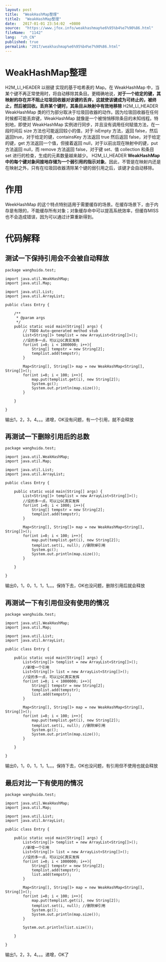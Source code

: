 ```yaml
---
layout: post
title:  "WeakHashMap整理"
title2:  "WeakHashMap整理"
date:   2017-01-01 23:54:02  +0800
source:  "https://www.jfox.info/weakhashmap%e6%95%b4%e7%90%86.html"
fileName:  "1142"
lang:  "zh_CN"
published: true
permalink: "2017/weakhashmap%e6%95%b4%e7%90%86.html"
---
```


# WeakHashMap整理 


H2M_LI_HEADER 以弱键 实现的基于哈希表的 Map。在 WeakHashMap 中，当某个键不再正常使用时，将自动移除其条目。更精确地说，**对于一个给定的键，其映射的存在并不阻止垃圾回收器对该键的丢弃，这就使该键成为可终止的，被终止，然后被回收。丢弃某个键时，其条目从映射中有效地移除**
H2M_LI_HEADER WeakHashMap 类的行为部分取决于垃圾回收器的动作。因为垃圾回收器在任何时候都可能丢弃键，WeakHashMap 就像是一个被悄悄移除条目的未知线程。特别地，即使对 WeakHashMap 实例进行同步，并且没有调用任何赋值方法，在一段时间后 size 方法也可能返回较小的值，对于 isEmpty 方法，返回 false，然后返回true，对于给定的键，containsKey 方法返回 true 然后返回 false，对于给定的键，get 方法返回一个值，但接着返回 null，对于以前出现在映射中的键，put 方法返回 null，而 remove 方法返回 false，对于键 set、值 collection 和条目 set 进行的检查，生成的元素数量越来越少。
H2M_LI_HEADER **WeakHashMap 中的每个键对象间接地存储为一个弱引用的指示对象**。因此，不管是在映射内还是在映射之外，只有在垃圾回收器清除某个键的弱引用之后，该键才会自动移除。

# 作用

WeekHashMap 的这个特点特别适用于需要缓存的场景。在缓存场景下，由于内存是有限的，不能缓存所有对象；对象缓存命中可以提高系统效率，但缓存MISS也不会造成错误，因为可以通过计算重新得到。

# 代码解释

## 测试一下保持引用会不会被自动释放

    package wanghuida.test;
    
    import java.util.WeakHashMap;
    import java.util.Map;
    
    import java.util.List;
    import java.util.ArrayList;
    
    public class Entry {
    
        /**
         * @param args
         */
        public static void main(String[] args) {
            // TODO Auto-generated method stub
            List<String[]> templist = new ArrayList<String[]>();  
            //设的多一点，可以让GC真实发挥
            for(int i=0; i < 1000000; i++){
                String[] tempstr = new String[2];
                templist.add(tempstr);
            }
    
            Map<String[], String[]> map = new WeakHashMap<String[], String[]>();
            for(int i=0; i < 100; i++){
                map.put(templist.get(i), new String[2]);
                System.gc();
                System.out.println(map.size());
            }
    
        }
    
    }

输出1，2，3，4。。。递增，OK没有问题，有一个引用，就不会释放

## 再测试一下删除引用后的总数

    package wanghuida.test;
    
    import java.util.WeakHashMap;
    import java.util.Map;
    
    import java.util.List;
    import java.util.ArrayList;
    
    public class Entry {
    
        public static void main(String[] args) {
            List<String[]> templist = new ArrayList<String[]>();  
            //设的多一点，可以让GC真实发挥
            for(int i=0; i < 1000; i++){
                String[] tempstr = new String[2];
                templist.add(tempstr);
            }
    
            Map<String[], String[]> map = new WeakHashMap<String[], String[]>();
            for(int i=0; i < 100; i++){
                map.put(templist.get(i), new String[2]);
                templist.set(i, null); //删除掉引用 
                System.gc();
                System.out.println(map.size());
            }
    
        }
    
    }

输出0，1，0，1，1，1。。。保持下去，OK也没问题，删除引用后就会释放

## 再测试一下有引用但没有使用的情况

    package wanghuida.test;
    
    import java.util.WeakHashMap;
    import java.util.Map;
    
    import java.util.List;
    import java.util.ArrayList;
    
    public class Entry {
    
        public static void main(String[] args) {
            List<String[]> templist = new ArrayList<String[]>();  
            //新增一个引用
            List<String[]> list = new ArrayList<String[]>();  
            //设的多一点，可以让GC真实发挥
            for(int i=0; i < 1000000; i++){
                String[] tempstr = new String[2];
                templist.add(tempstr);
                list.add(tempstr);
            }
    
            Map<String[], String[]> map = new WeakHashMap<String[], String[]>();
            for(int i=0; i < 100; i++){
                map.put(templist.get(i), new String[2]);
                templist.set(i, null); //删除掉引用 
                System.gc();
                System.out.println(map.size());
            }
    
        }
    
    }

输出0，1，0，1，1，1。。。保持下去，OK也没问题，有引用但不使用也就会释放

## 最后对比一下有使用的情况

    package wanghuida.test;
    
    import java.util.WeakHashMap;
    import java.util.Map;
    
    import java.util.List;
    import java.util.ArrayList;
    
    public class Entry {
    
        public static void main(String[] args) {
            List<String[]> templist = new ArrayList<String[]>();  
            //新增一个引用
            List<String[]> list = new ArrayList<String[]>();  
            //设的多一点，可以让GC真实发挥
            for(int i=0; i < 1000000; i++){
                String[] tempstr = new String[2];
                templist.add(tempstr);
                list.add(tempstr);
            }
    
            Map<String[], String[]> map = new WeakHashMap<String[], String[]>();
            for(int i=0; i < 100; i++){
                map.put(templist.get(i), new String[2]);
                templist.set(i, null); //删除掉引用 
                System.gc();
                System.out.println(map.size());
            }
    
            System.out.println(list.size());
    
        }
    
    }

输出1，2，3，4。。。递增，OK了
